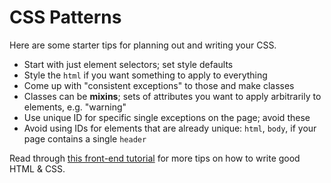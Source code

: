 # CSS Patterns
Here are some starter tips for planning out and writing your CSS.

* Start with just element selectors; set style defaults
* Style the `html` if you want something to apply to everything
* Come up with "consistent exceptions" to those and make classes
* Classes can be **mixins**; sets of attributes you want to apply arbitrarily to elements, e.g. "warning"
* Use unique ID for specific single exceptions on the page; avoid these
* Avoid using IDs for elements that are already unique: `html`, `body`, if your page contains a single `header`

Read through [this front-end tutorial](http://learn.shayhowe.com/html-css/writing-your-best-code/) for more tips on how to write good HTML & CSS.
